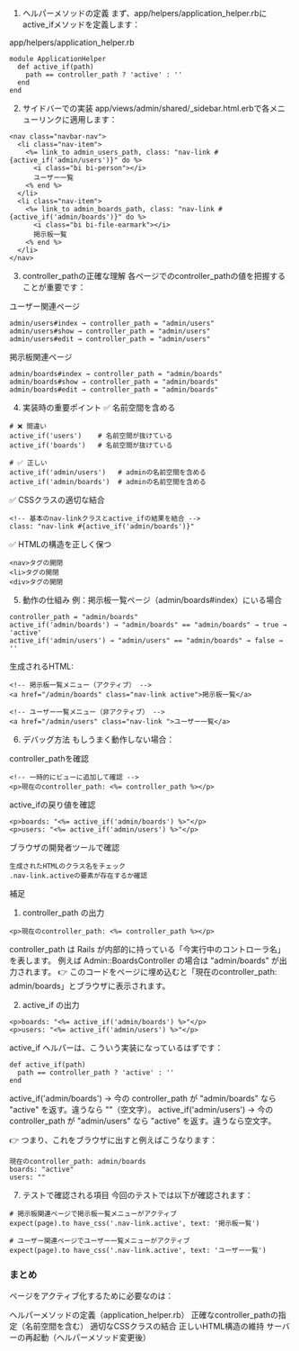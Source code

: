 1. ヘルパーメソッドの定義
まず、app/helpers/application_helper.rbにactive_ifメソッドを定義します：

app/helpers/application_helper.rb
```
module ApplicationHelper
  def active_if(path)
    path == controller_path ? 'active' : ''
  end
end
```

2. サイドバーでの実装
app/views/admin/shared/_sidebar.html.erbで各メニューリンクに適用します：
```
<nav class="navbar-nav">
  <li class="nav-item">
    <%= link_to admin_users_path, class: "nav-link #{active_if('admin/users')}" do %>
      <i class="bi bi-person"></i>
      ユーザー一覧
    <% end %>
  </li>
  <li class="nav-item">
    <%= link_to admin_boards_path, class: "nav-link #{active_if('admin/boards')}" do %>
      <i class="bi bi-file-earmark"></i>
      掲示板一覧
    <% end %>
  </li>
</nav>
```
3. controller_pathの正確な理解
各ページでのcontroller_pathの値を把握することが重要です：

ユーザー関連ページ
```
admin/users#index → controller_path = "admin/users"
admin/users#show → controller_path = "admin/users"
admin/users#edit → controller_path = "admin/users"
```
掲示板関連ページ
```
admin/boards#index → controller_path = "admin/boards"
admin/boards#show → controller_path = "admin/boards"
admin/boards#edit → controller_path = "admin/boards"
```
4. 実装時の重要ポイント
✅ 名前空間を含める
```
# ❌ 間違い
active_if('users')    # 名前空間が抜けている
active_if('boards')   # 名前空間が抜けている

# ✅ 正しい
active_if('admin/users')   # adminの名前空間を含める
active_if('admin/boards')  # adminの名前空間を含める
```
✅ CSSクラスの適切な結合
```
<!-- 基本のnav-linkクラスとactive_ifの結果を結合 -->
class: "nav-link #{active_if('admin/boards')}"
```
✅ HTMLの構造を正しく保つ
```
<nav>タグの開閉
<li>タグの開閉
<div>タグの開閉
```
5. 動作の仕組み
例：掲示板一覧ページ（admin/boards#index）にいる場合
```
controller_path = "admin/boards"
active_if('admin/boards') → "admin/boards" == "admin/boards" → true → 'active'
active_if('admin/users') → "admin/users" == "admin/boards" → false → ''
```
生成されるHTML:
```
<!-- 掲示板一覧メニュー（アクティブ） -->
<a href="/admin/boards" class="nav-link active">掲示板一覧</a>

<!-- ユーザー一覧メニュー（非アクティブ） -->
<a href="/admin/users" class="nav-link ">ユーザー一覧</a>
```
6. デバッグ方法
もしうまく動作しない場合：

controller_pathを確認
```
<!-- 一時的にビューに追加して確認 -->
<p>現在のcontroller_path: <%= controller_path %></p>
```
active_ifの戻り値を確認
```
<p>boards: "<%= active_if('admin/boards') %>"</p>
<p>users: "<%= active_if('admin/users') %>"</p>
```
ブラウザの開発者ツールで確認
```
生成されたHTMLのクラス名をチェック
.nav-link.activeの要素が存在するか確認
```
補足
1. controller_path の出力
```
<p>現在のcontroller_path: <%= controller_path %></p>
```
controller_path は Rails が内部的に持っている「今実行中のコントローラ名」を表します。
例えば Admin::BoardsController の場合は "admin/boards" が出力されます。
👉 このコードをページに埋め込むと「現在のcontroller_path: admin/boards」とブラウザに表示されます。

2. active_if の出力
```
<p>boards: "<%= active_if('admin/boards') %>"</p>
<p>users: "<%= active_if('admin/users') %>"</p>
```
active_if ヘルパーは、こういう実装になっているはずです：
```
def active_if(path)
  path == controller_path ? 'active' : ''
end
```
active_if('admin/boards')
→ 今の controller_path が "admin/boards" なら "active" を返す。違うなら ""（空文字）。
active_if('admin/users')
→ 今の controller_path が "admin/users" なら "active" を返す。違うなら空文字。

👉 つまり、これをブラウザに出すと例えばこうなります：
```
現在のcontroller_path: admin/boards
boards: "active"
users: ""
```
7. テストで確認される項目
今回のテストでは以下が確認されます：
```
# 掲示板関連ページで掲示板一覧メニューがアクティブ
expect(page).to have_css('.nav-link.active', text: '掲示板一覧')

# ユーザー関連ページでユーザー一覧メニューがアクティブ
expect(page).to have_css('.nav-link.active', text: 'ユーザー一覧')
```
### まとめ
ページをアクティブ化するために必要なのは：

ヘルパーメソッドの定義（application_helper.rb）
正確なcontroller_pathの指定（名前空間を含む）
適切なCSSクラスの結合
正しいHTML構造の維持
サーバーの再起動（ヘルパーメソッド変更後）

